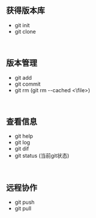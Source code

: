 ## 获得版本库
+ git init
+ git clone

<br>

## 版本管理
+ git add
+ git commit
+ git rm (git rm --cached <\file>)

<br>

## 查看信息
+ git help
+ git log
+ git dif
+ git status (当前git状态)

<br>

## 远程协作
+ git push
+ git pull